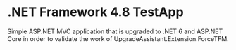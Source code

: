 # .NET Framework 4.8 TestApp

Simple ASP.NET MVC application that is upgraded to .NET 6 and ASP.NET Core in order to validate the work of UpgradeAssistant.Extension.ForceTFM.
